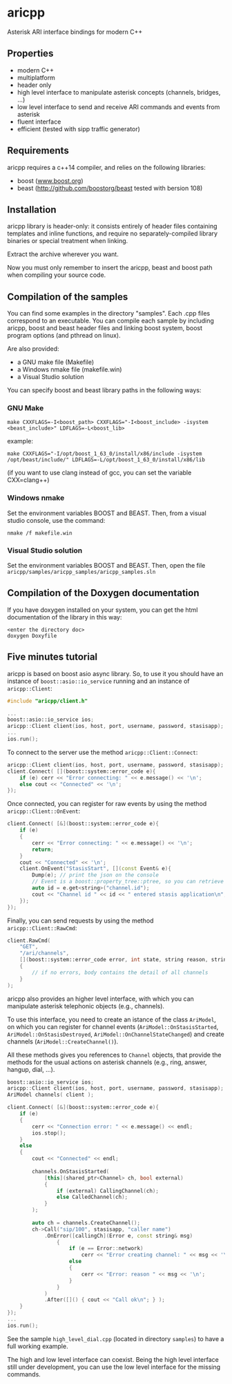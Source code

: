 # aricpp
Asterisk ARI interface bindings for modern C++


## Properties

* modern C++
* multiplatform
* header only
* high level interface to manipulate asterisk concepts (channels, bridges, ...)
* low level interface to send and receive ARI commands and events from asterisk
* fluent interface
* efficient (tested with sipp traffic generator)


## Requirements

aricpp requires a c++14 compiler, and relies on the following libraries:
* boost (www.boost.org)
* beast (http://github.com/boostorg/beast tested with bersion 108)


## Installation

aricpp library is header-only: it consists entirely of header files
containing templates and inline functions, and require no separately-compiled
library binaries or special treatment when linking.
 
Extract the archive wherever you want.

Now you must only remember to insert the aricpp, beast and boost path when
compiling your source code.


## Compilation of the samples

You can find some examples in the directory "samples".
Each .cpp files correspond to an executable. You can compile each sample by including
aricpp, boost and beast header files and linking boost system, boost program options
(and pthread on linux).

Are also provided:
* a GNU make file (Makefile)
* a Windows nmake file (makefile.win)
* a Visual Studio solution

You can specify boost and beast library paths in the following ways:

### GNU Make
    
    make CXXFLAGS=-I<boost_path> CXXFLAGS="-I<boost_include> -isystem <beast_include>" LDFLAGS=-L<boost_lib>

example:

    make CXXFLAGS="-I/opt/boost_1_63_0/install/x86/include -isystem /opt/beast/include/" LDFLAGS=-L/opt/boost_1_63_0/install/x86/lib

(if you want to use clang instead of gcc, you can set the variable CXX=clang++) 
 
### Windows nmake

Set the environment variables BOOST and BEAST. Then, from a visual studio console, use the command:

    nmake /f makefile.win
	
### Visual Studio solution

Set the environment variables BOOST and BEAST. Then, open the file
`aricpp/samples/aricpp_samples/aricpp_samples.sln`


## Compilation of the Doxygen documentation

If you have doxygen installed on your system, you can get the html documentation
of the library in this way:

    <enter the directory doc>
    doxygen Doxyfile
    

## Five minutes tutorial

aricpp is based on boost asio async library. So, to use it you should have an instance
of `boost::asio::io_service` running and an instance of `aricpp::Client`:

```C++
#include "aricpp/client.h"

...
boost::asio::io_service ios;
aricpp::Client client(ios, host, port, username, password, stasisapp);
...
ios.run();
```

To connect to the server use the method `aricpp::Client::Connect`:

```C++
aricpp::Client client(ios, host, port, username, password, stasisapp);
client.Connect( [](boost::system::error_code e){
    if (e) cerr << "Error connecting: " << e.message() << '\n';
    else cout << "Connected" << '\n';
});
```

Once connected, you can register for raw events by using the method `aricpp::Client::OnEvent`:

```C++
client.Connect( [&](boost::system::error_code e){
    if (e)
    {
        cerr << "Error connecting: " << e.message() << '\n';
        return;
    }
    cout << "Connected" << '\n';
    client.OnEvent("StasisStart", [](const Event& e){
        Dump(e); // print the json on the console
        // Event is a boost::property_tree::ptree, so you can retrieve data using:
        auto id = e.get<string>("channel.id");
        cout << "Channel id " << id << " entered stasis application\n";
    });
});
```

Finally, you can send requests by using the method `aricpp::Client::RawCmd`:

```C++
client.RawCmd(
    "GET",
    "/ari/channels",
    [](boost::system::error_code error, int state, string reason, string body)
    {
        // if no errors, body contains the detail of all channels
    }
);
```

aricpp also provides an higher level interface, with which you can manipulate
asterisk telephonic objects (e.g., channels).

To use this interface, you need to create an istance of the class `AriModel`,
on which you can register for channel events (`AriModel::OnStasisStarted`, 
`AriModel::OnStasisDestroyed`, `AriModel::OnChannelStateChanged`) and
create channels (`AriModel::CreateChannel()`).

All these methods gives you references to `Channel` objects, that provide the methods
for the usual actions on asterisk channels (e.g., ring, answer, hangup, dial, ...).

```C++
boost::asio::io_service ios;
aricpp::Client client(ios, host, port, username, password, stasisapp);
AriModel channels( client );

client.Connect( [&](boost::system::error_code e){
	if (e)
	{
		cerr << "Connection error: " << e.message() << endl;
		ios.stop();
	}
	else
	{
		cout << "Connected" << endl;
		
		channels.OnStasisStarted(
            [this](shared_ptr<Channel> ch, bool external)
            {
                if (external) CallingChannel(ch);
                else CalledChannel(ch);
            }
        );
		
        auto ch = channels.CreateChannel();
        ch->Call("sip/100", stasisapp, "caller name")
            .OnError([callingCh](Error e, const string& msg)
                {
                    if (e == Error::network)
                        cerr << "Error creating channel: " << msg << '\n';
                    else
                    {
                        cerr << "Error: reason " << msg << '\n';
                    }
                }
            )
            .After([]() { cout << "Call ok\n"; } );
	}
});
...
ios.run();
```

See the sample `high_level_dial.cpp` (located in directory `samples`) to have a
full working example.

The high and low level interface can coexist. Being the high level interface still
under development, you can use the low level interface for the missing commands.

